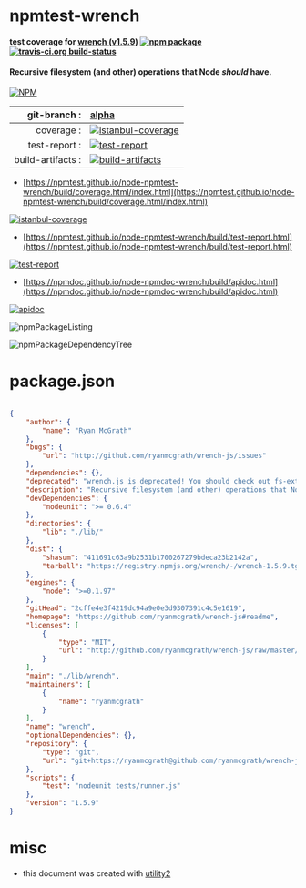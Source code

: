 # npmtest-wrench

#### test coverage for  [wrench (v1.5.9)](https://github.com/ryanmcgrath/wrench-js#readme)  [![npm package](https://img.shields.io/npm/v/npmtest-wrench.svg?style=flat-square)](https://www.npmjs.org/package/npmtest-wrench) [![travis-ci.org build-status](https://api.travis-ci.org/npmtest/node-npmtest-wrench.svg)](https://travis-ci.org/npmtest/node-npmtest-wrench)

#### Recursive filesystem (and other) operations that Node *should* have.

[![NPM](https://nodei.co/npm/wrench.png?downloads=true&downloadRank=true&stars=true)](https://www.npmjs.com/package/wrench)

| git-branch : | [alpha](https://github.com/npmtest/node-npmtest-wrench/tree/alpha)|
|--:|:--|
| coverage : | [![istanbul-coverage](https://npmtest.github.io/node-npmtest-wrench/build/coverage.badge.svg)](https://npmtest.github.io/node-npmtest-wrench/build/coverage.html/index.html)|
| test-report : | [![test-report](https://npmtest.github.io/node-npmtest-wrench/build/test-report.badge.svg)](https://npmtest.github.io/node-npmtest-wrench/build/test-report.html)|
| build-artifacts : | [![build-artifacts](https://npmtest.github.io/node-npmtest-wrench/glyphicons_144_folder_open.png)](https://github.com/npmtest/node-npmtest-wrench/tree/gh-pages/build)|

- [https://npmtest.github.io/node-npmtest-wrench/build/coverage.html/index.html](https://npmtest.github.io/node-npmtest-wrench/build/coverage.html/index.html)

[![istanbul-coverage](https://npmtest.github.io/node-npmtest-wrench/build/screenCapture.buildCi.browser.%252Ftmp%252Fbuild%252Fcoverage.lib.html.png)](https://npmtest.github.io/node-npmtest-wrench/build/coverage.html/index.html)

- [https://npmtest.github.io/node-npmtest-wrench/build/test-report.html](https://npmtest.github.io/node-npmtest-wrench/build/test-report.html)

[![test-report](https://npmtest.github.io/node-npmtest-wrench/build/screenCapture.buildCi.browser.%252Ftmp%252Fbuild%252Ftest-report.html.png)](https://npmtest.github.io/node-npmtest-wrench/build/test-report.html)

- [https://npmdoc.github.io/node-npmdoc-wrench/build/apidoc.html](https://npmdoc.github.io/node-npmdoc-wrench/build/apidoc.html)

[![apidoc](https://npmdoc.github.io/node-npmdoc-wrench/build/screenCapture.buildCi.browser.%252Ftmp%252Fbuild%252Fapidoc.html.png)](https://npmdoc.github.io/node-npmdoc-wrench/build/apidoc.html)

![npmPackageListing](https://npmtest.github.io/node-npmtest-wrench/build/screenCapture.npmPackageListing.svg)

![npmPackageDependencyTree](https://npmtest.github.io/node-npmtest-wrench/build/screenCapture.npmPackageDependencyTree.svg)



# package.json

```json

{
    "author": {
        "name": "Ryan McGrath"
    },
    "bugs": {
        "url": "http://github.com/ryanmcgrath/wrench-js/issues"
    },
    "dependencies": {},
    "deprecated": "wrench.js is deprecated! You should check out fs-extra (https://github.com/jprichardson/node-fs-extra) for any operations you were using wrench for. Thanks for all the usage over the years.",
    "description": "Recursive filesystem (and other) operations that Node *should* have.",
    "devDependencies": {
        "nodeunit": ">= 0.6.4"
    },
    "directories": {
        "lib": "./lib/"
    },
    "dist": {
        "shasum": "411691c63a9b2531b1700267279bdeca23b2142a",
        "tarball": "https://registry.npmjs.org/wrench/-/wrench-1.5.9.tgz"
    },
    "engines": {
        "node": ">=0.1.97"
    },
    "gitHead": "2cffe4e3f4219dc94a9e0e3d9307391c4c5e1619",
    "homepage": "https://github.com/ryanmcgrath/wrench-js#readme",
    "licenses": [
        {
            "type": "MIT",
            "url": "http://github.com/ryanmcgrath/wrench-js/raw/master/LICENSE"
        }
    ],
    "main": "./lib/wrench",
    "maintainers": [
        {
            "name": "ryanmcgrath"
        }
    ],
    "name": "wrench",
    "optionalDependencies": {},
    "repository": {
        "type": "git",
        "url": "git+https://ryanmcgrath@github.com/ryanmcgrath/wrench-js.git"
    },
    "scripts": {
        "test": "nodeunit tests/runner.js"
    },
    "version": "1.5.9"
}
```



# misc
- this document was created with [utility2](https://github.com/kaizhu256/node-utility2)

